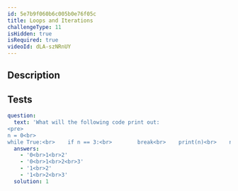 ```yaml
---
id: 5e7b9f060b6c005b0e76f05c
title: Loops and Iterations
challengeType: 11
isHidden: true
isRequired: true
videoId: dLA-szNRnUY
---
```


## Description
<section id='description'>

</section>

## Tests
<section id='tests'>

```yml
question:
  text: 'What will the following code print out:
<pre>
n = 0<br>
while True:<br>    if n == 3:<br>        break<br>    print(n)<br>    n = n + 1</pre>'
  answers:
    - '0<br>1<br>2'
    - '0<br>1<br>2<br>3'
    - '1<br>2'
    - '1<br>2<br>3'
  solution: 1
```

</section>
